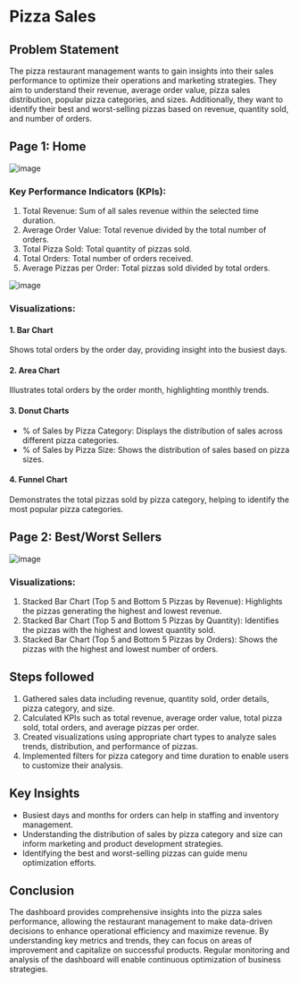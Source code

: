 # Pizza Sales

## Problem Statement

The pizza restaurant management wants to gain insights into their sales performance to optimize their operations and marketing strategies. They aim to understand their revenue, average order value, pizza sales distribution, popular pizza categories, and sizes. Additionally, they want to identify their best and worst-selling pizzas based on revenue, quantity sold, and number of orders.

##  Page 1: Home

![image](https://github.com/karankumar26/Emp_Performance_Dashboard_PowerBI/assets/147133944/bb818396-2b7c-46a5-8355-143924d9e496)

###  Key Performance Indicators (KPIs):
1.	Total Revenue: Sum of all sales revenue within the selected time duration.
2.	Average Order Value: Total revenue divided by the total number of orders.
3.	Total Pizza Sold: Total quantity of pizzas sold.
4.	Total Orders: Total number of orders received.
5.	Average Pizzas per Order: Total pizzas sold divided by total orders.

![image](https://github.com/karankumar26/Emp_Performance_Dashboard_PowerBI/assets/147133944/c0af3349-56ac-476a-985d-9835925278e3)

###  Visualizations:
#### 1.	Bar Chart
Shows total orders by the order day, providing insight into the busiest days.
#### 2.	Area Chart
Illustrates total orders by the order month, highlighting monthly trends.
#### 3.	Donut Charts
-	% of Sales by Pizza Category: Displays the distribution of sales across different pizza categories.
-	% of Sales by Pizza Size: Shows the distribution of sales based on pizza sizes.
#### 4.	Funnel Chart 
Demonstrates the total pizzas sold by pizza category, helping to identify the most popular pizza categories.


## Page 2: Best/Worst Sellers

![image](https://github.com/karankumar26/Emp_Performance_Dashboard_PowerBI/assets/147133944/6af6517e-c4bf-41a8-b353-1e9d0ff968c6)

### Visualizations:
1.	Stacked Bar Chart (Top 5 and Bottom 5 Pizzas by Revenue): Highlights the pizzas generating the highest and lowest revenue.
2.	Stacked Bar Chart (Top 5 and Bottom 5 Pizzas by Quantity): Identifies the pizzas with the highest and lowest quantity sold.
3.	Stacked Bar Chart (Top 5 and Bottom 5 Pizzas by Orders): Shows the pizzas with the highest and lowest number of orders.


## Steps followed 
1.	Gathered sales data including revenue, quantity sold, order details, pizza category, and size.
2.	Calculated KPIs such as total revenue, average order value, total pizza sold, total orders, and average pizzas per order.
3.	Created visualizations using appropriate chart types to analyze sales trends, distribution, and performance of pizzas.
4.	Implemented filters for pizza category and time duration to enable users to customize their analysis.


## Key Insights
-	Busiest days and months for orders can help in staffing and inventory management.
-	Understanding the distribution of sales by pizza category and size can inform marketing and product development strategies.
-	Identifying the best and worst-selling pizzas can guide menu optimization efforts.

## Conclusion
The dashboard provides comprehensive insights into the pizza sales performance, allowing the restaurant management to make data-driven decisions to enhance operational efficiency and maximize revenue. By understanding key metrics and trends, they can focus on areas of improvement and capitalize on successful products. Regular monitoring and analysis of the dashboard will enable continuous optimization of business strategies.

